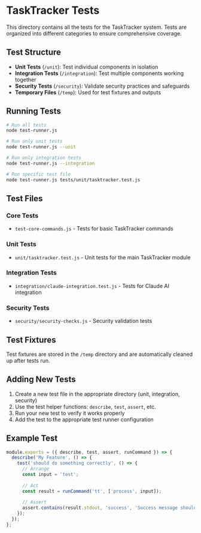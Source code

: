 # TaskTracker Tests

This directory contains all the tests for the TaskTracker system. Tests are organized into different categories to ensure comprehensive coverage.

## Test Structure

- **Unit Tests** (`/unit`): Test individual components in isolation
- **Integration Tests** (`/integration`): Test multiple components working together
- **Security Tests** (`/security`): Validate security practices and safeguards
- **Temporary Files** (`/temp`): Used for test fixtures and outputs

## Running Tests

```bash
# Run all tests
node test-runner.js

# Run only unit tests
node test-runner.js --unit

# Run only integration tests
node test-runner.js --integration

# Run specific test file
node test-runner.js tests/unit/tasktracker.test.js
```

## Test Files

### Core Tests

- `test-core-commands.js` - Tests for basic TaskTracker commands

### Unit Tests

- `unit/tasktracker.test.js` - Unit tests for the main TaskTracker module

### Integration Tests

- `integration/claude-integration.test.js` - Tests for Claude AI integration

### Security Tests

- `security/security-checks.js` - Security validation tests

## Test Fixtures

Test fixtures are stored in the `/temp` directory and are automatically cleaned up after tests run.

## Adding New Tests

1. Create a new test file in the appropriate directory (unit, integration, security)
2. Use the test helper functions: `describe`, `test`, `assert`, etc.
3. Run your new test to verify it works properly
4. Add the test to the appropriate test runner configuration

## Example Test

```javascript
module.exports = ({ describe, test, assert, runCommand }) => {
  describe('My Feature', () => {
    test('should do something correctly', () => {
      // Arrange
      const input = 'test';
      
      // Act
      const result = runCommand('tt', ['process', input]);
      
      // Assert
      assert.contains(result.stdout, 'success', 'Success message should be shown');
    });
  });
}; 